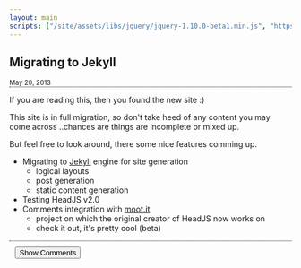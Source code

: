 ```yaml
---
layout: main
scripts: ["/site/assets/libs/jquery/jquery-1.10.0-beta1.min.js", "https://cdn.moot.it/latest/moot.min.js", "/site/assets/js/comments.js"]
---
```


<div class="group" style="border-bottom: 1px dotted black">
    <h2 class="float-l">Migrating to Jekyll</h2>
    <small class="float-r">May 20, 2013</small>
</div>

If you are reading this, then you found the new site :)

This site is in full migration, so don't take heed of any content you may come across
..chances are things are incomplete or mixed up.

But feel free to look around, there some nice features comming up.

* Migrating to [Jekyll](http://jekyllrb.com) engine for site generation
  - logical layouts
  - post generation
  - static content generation
* Testing HeadJS v2.0
* Comments integration with [moot.it](http://moot.it)
  * project on which the original creator of HeadJS now works on
  * check it out, it's pretty cool (beta)




<div class="group" style="border-top: 1px dotted black; padding: 10px;">                        
    <div class="float-l" style="width:100%">
        <button onclick="blog.loadComments(this)">Show Comments</button>   
        <div class="comments" data-forum='posts/2013/may' data-label="Leave a comment"></div>
    </div>
</div>
